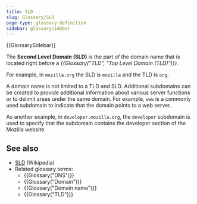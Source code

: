 ```yaml
---
title: SLD
slug: Glossary/SLD
page-type: glossary-definition
sidebar: glossarysidebar
---
```


{{GlossarySidebar}}

The **Second Level Domain (SLD)** is the part of the domain name that is located right before a _{{Glossary("TLD", "Top Level Domain (TLD)")}}_.

For example, in `mozilla.org` the SLD is `mozilla` and the TLD is `org`.

A domain name is not limited to a TLD and SLD. Additional subdomains can be created to provide additional information about various server functions or to delimit areas under the same domain. For example, `www` is a commonly used subdomain to indicate that the domain points to a web server.

As another example, in `developer.mozilla.org`, the `developer` subdomain is used to specify that the subdomain contains the developer section of the Mozilla website.

## See also

- [SLD](https://en.wikipedia.org/wiki/Second-level_domain) (Wikipedia)
- Related glossary terms:
  - {{Glossary("DNS")}}
  - {{Glossary("Domain")}}
  - {{Glossary("Domain name")}}
  - {{Glossary("TLD")}}
